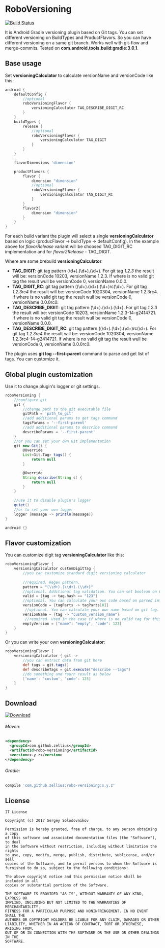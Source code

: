 # RoboVersioning
[![Build Status](https://travis-ci.org/Zellius/robo-versioning.svg?branch=master)](https://travis-ci.org/Zellius/robo-versioning)

It is Android Gradle versioning plugin based on Git tags. You can set different versioning on BuildTypes and ProductFlavors. So you can have different versioning on a same git branch. Works well with git-flow and merge-commits. Tested on **com.android.tools.build:gradle:3.0.1**.
## Base usage
Set **versioningCalculator** to calculate versionName and versionCode like this:
```gradle
android {
    defaultConfig {
        //optional
        roboVersioningFlavor {
            versioningCalculator TAG_DESCRIBE_DIGIT_RC
        }
    }
    buildTypes {
        release {
            //optional
            roboVersioningFlavor {
                versioningCalculator TAG_DIGIT
            }
        }
    }

    flavorDimensions 'dimension'

    productFlavors {
        flavor {
            dimension "dimension"
            //optional
            roboVersioningFlavor {
                versioningCalculator TAG_DIGIT_RC
            }
        }
        flavor2{
            dimension "dimension"
        }
    }
}
```
For each build variant the plugin will select a single **versioningCalculator** based on logic (producFlavor -> buildType -> defaultConfig). In the example above for _flavorRelease_ variant will be choosed TAG_DIGIT_RC implementation and for _flavor2Release_ - TAG_DIGIT.

Where are some brebuild **versioningCalculator**:
- **TAG_DIGIT**: git tag pattern (\d+).(\d+).(\d+). For git tag _1.2.3_ the result will be: versionCode 10203, versionName 1.2.3. If where is no valid git tag the result wull be  versionCode 0, versionName 0.0.0.
- **TAG_DIGIT_RC**: git tag pattern ((\d+).(\d+).(\d+)rc(\d+). For git tag _1.2.3rc4_ the result will be: versionCode 1020304, versionName 1.2.3rc4. If where is no valid git tag the result wull be  versionCode 0, versionName 0.0.0rc0.
- **TAG_DESCRIBE_DIGIT**: git tag pattern (\d+).(\d+).(\d+). For git tag _1.2.3_ the result will be: versionCode 10203, versionName 1.2.3-14-g2414721. If where is no valid git tag the result wull be  versionCode 0, versionName 0.0.0.
- **TAG_DESCRIBE_DIGIT_RC**: git tag pattern ((\d+).(\d+).(\d+)rc(\d+). For git tag _1.2.3rc4_ the result will be: versionCode 1020304, versionName 1.2.3rc4-14-g2414721. If where is no valid git tag the result wull be  versionCode 0, versionName 0.0.0rc0.

The plugin uses **git log --first-parent** command to parse and get list of tags. You can customize it.
## Global plugin customization
Use it to change plugin's logger or git settings.
```gradle
roboVersioning {
    //configure git
    git {
        //change path to the git executable file
        gitPath = 'path_to_git'
        //add additional params to get tags command
        tagsParams = '--first-parent'
        //add additional params to describe command
        describeParams = '--first-parent'
    }
    //or you can set your own Git implementation
    git new Git() {
        @Override
        List<Git.Tag> tags() {
            return null
        }

        @Override
        String describe(String s) {
            return null
        }
    }
    
    //use it to disable plugin's logger
    quiet()
    //or to set your own logger
    logger {message -> println(message)}
}

android {}
```
## Flavor customization
You can customize digit tag **versioningCalculator** like this:
```gradle
roboVersioningFlavor {
    versioningCalculator customDigitTag {
        //you can customize standard digit versioning calculator
        
        //required. Regex pattern.
        pattern = "(\\d+).(\\d+).(\\d+)" 
        //optional. Additional tag validation. You can set boolean on Closure.
        valid = {tag -> tag.hash == "123"} 
        //optional. You can calculate your own code based on parsed int array. You can set Integer or Closure.
        versionCode = {tagParts -> tagParts[0]}
         //optional. You can calculate your own name based on git tag. You can set String or Closure.
        versionName = {tag -> "custom_version_name"}
         //required. Used in the case if where is no valid tag for this calculator. You can set Map or Closure.
        emptyVersion = ["name": "empty", "code": 123]
    }
}
```
Or you can write your own **versioningCalculator**:
```gradle
roboVersioningFlavor {
    versioningCalculator { git ->
        //you can extract data from git here
        def tags = git.tags()
        def describeTags = git.execute("describe --tags")
        //do something and reurn result as below
        ['name': 'custom', 'code': 123]
    }
}
```
## Download
[ ![Download](https://api.bintray.com/packages/zellius/maven/robo-versioning/images/download.svg) ](https://bintray.com/zellius/maven/robo-versioning/_latestVersion)
###### Maven:
```xml
<dependency>
  <groupId>com.github.zellius</groupId>
  <artifactId>robo-versioning</artifactId>
  <version>x.y.z</version>
</dependency>
```
###### Gradle:
```gradle
compile 'com.github.zellius:robo-versioning:x.y.z'
```
## License

```
IT License

Copyright (c) 2017 Sergey Solodovnikov

Permission is hereby granted, free of charge, to any person obtaining a copy
of this software and associated documentation files (the "Software"), to deal
in the Software without restriction, including without limitation the rights
to use, copy, modify, merge, publish, distribute, sublicense, and/or sell
copies of the Software, and to permit persons to whom the Software is
furnished to do so, subject to the following conditions:

The above copyright notice and this permission notice shall be included in all
copies or substantial portions of the Software.

THE SOFTWARE IS PROVIDED "AS IS", WITHOUT WARRANTY OF ANY KIND, EXPRESS OR
IMPLIED, INCLUDING BUT NOT LIMITED TO THE WARRANTIES OF MERCHANTABILITY,
FITNESS FOR A PARTICULAR PURPOSE AND NONINFRINGEMENT. IN NO EVENT SHALL THE
AUTHORS OR COPYRIGHT HOLDERS BE LIABLE FOR ANY CLAIM, DAMAGES OR OTHER
LIABILITY, WHETHER IN AN ACTION OF CONTRACT, TORT OR OTHERWISE, ARISING FROM,
OUT OF OR IN CONNECTION WITH THE SOFTWARE OR THE USE OR OTHER DEALINGS IN THE
SOFTWARE.
```
